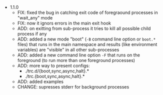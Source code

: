 * 1.1.0
    * FIX: fixed the bug in catching exit code of foregraound processes in "wait_any" mode
    * FIX: now it ignors errors in the main exit hook
    * ADD: on exitting from sub-process it tries to kill all possible child process if any
    * ADD: added a new mode "boot" (`-B` command line option or `boot.*` files) that runs in the main namespace and results (like environment variables) are "visible" in all other sub-processes
    * ADD: added a new command line option `-F` that runs on the foreground (to run more than one foreground processes)
    * ADD: more way to present configs: 
        * ./trc.d/{boot,sync,async,halt}.*
        * ./trc.{boot,sync,async,halt}.*
    * ADD: added examples
    * CHANGE: supresses stderr for background processes
